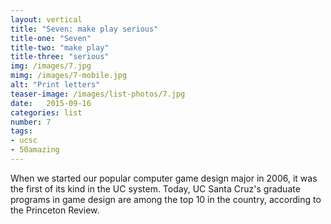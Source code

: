 ```yaml
---
layout: vertical
title: "Seven: make play serious"
title-one: "Seven"
title-two: "make play"
title-three: "serious"
img: /images/7.jpg
mimg: /images/7-mobile.jpg
alt: "Print letters"
teaser-image: /images/list-photos/7.jpg
date:   2015-09-16
categories: list
number: 7
tags:
- ucsc
- 50amazing
---
```

When we started our popular computer game design major in 2006, it was the first of its kind in the UC system. Today, UC Santa Cruz's graduate programs in game design are among the top 10 in the country, according to the Princeton Review. 
